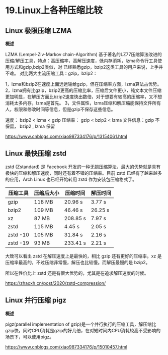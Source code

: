 # 19.Linux上各种压缩比较


## Linux 极限压缩 LZMA


**概述**

LZMA  (Lempel-Ziv-Markov  chain-Algorithm)  基于著名的LZ77压缩算法改进的压缩/解压工具，特点：高压缩率，高解压速度，低内存消耗，lzma命令行工具使用方式和gzip,bzip2类似，对 已经熟悉gzip，bzip2这类工具的用户来说，上手并不难。
对比两大主流压缩工具：gzip，bzip2：

1，lzma和bzip2在速度上面远远输给gzip，但在压缩率方面，lzma算法占优势。
2，lzma拥有比gzip，bzip2更高的压缩比率，压缩后文件更小，纯文本文件压缩更加明显，在解压方面比bzip2速度快出数倍，对于想要有较高的压缩率，又不想消耗太多内存，lzma是首先。
3，文件属性，lzma压缩和解压缩能保持文件所有人，权限和修改时间等信息，但是gzip不保存这些信息。

速度：    bzip2 < lzma < gzip
压缩率： gzip   < bzip2 < lzma
文件信息：gzip 不保留， bzip2 , lzma 保留


https://www.cnblogs.com/xiao987334176/p/13154061.html



## Linux 最快压缩 zstd

zstd (Zstandard) 是 Facebook 开发的一种无损压缩算法，最大的优势就是具有极快的压缩和解压速度，同时还有着不错的压缩率。目前 zstd 已经有了越来越多的应用，Arch Linux 也已经开始转用 zstd 作为安装包压缩格式了。


| 压缩工具     | 压缩后大小 | 压缩时间  | 解压时间  |
|--------------|------------|-----------|-----------|
| gzip         | 118 MB     | 20.96 s   | 3.77 s    |
| bzip2        | 109 MB     | 46.46 s   | 26.25 s   |
| xz           | 87 MB      | 208.85 s  | 7.97 s    |
| zstd         | 115 MB     | 4.45 s    | 2.05 s    |
| zstd -10     | 105 MB     | 31.84 s   | 2.16 s    |
| zstd -19     | 93 MB      | 233.41 s  | 2.21 s    |

大致可以看出 zstd 在解压速度上是最快的，相比 gzip 还有更好的压缩率。xz 是压缩率最高的，不过压缩非常慢，解压也比较慢。而解压最慢的是 bzip2。

所以在性价比上 zstd 还是有很大优势的，尤其是在追求解压速度的时候。


https://zhaoxh.cn/post/2020/zstd-compression/



## Linux 并行压缩 pigz


**概述**

pigz(parallel implementation of gzip)是一个并行执行的压缩工具，解压缩比gzip快，同时CPU消耗是gzip的好几倍，在对短时间内CPU消耗较高不受影响的场景下，可以使用pigz。


https://www.cnblogs.com/xiao987334176/p/15010457.html
